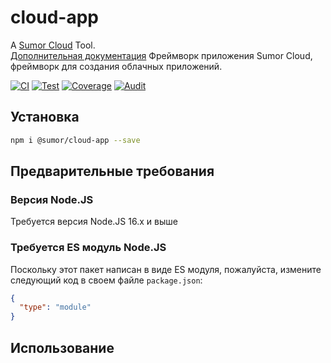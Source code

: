# cloud-app

A [Sumor Cloud](https://sumor.cloud) Tool.  
[Дополнительная документация](https://sumor.cloud/cloud-app)
Фреймворк приложения Sumor Cloud, фреймворк для создания облачных приложений.

[![CI](https://github.com/sumor-cloud/cloud-app/actions/workflows/ci.yml/badge.svg)](https://github.com/sumor-cloud/cloud-app/actions/workflows/ci.yml)
[![Test](https://github.com/sumor-cloud/cloud-app/actions/workflows/ut.yml/badge.svg)](https://github.com/sumor-cloud/cloud-app/actions/workflows/ut.yml)
[![Coverage](https://github.com/sumor-cloud/cloud-app/actions/workflows/coverage.yml/badge.svg)](https://github.com/sumor-cloud/cloud-app/actions/workflows/coverage.yml)
[![Audit](https://github.com/sumor-cloud/cloud-app/actions/workflows/audit.yml/badge.svg)](https://github.com/sumor-cloud/cloud-app/actions/workflows/audit.yml)

## Установка

```bash
npm i @sumor/cloud-app --save
```

## Предварительные требования

### Версия Node.JS

Требуется версия Node.JS 16.x и выше

### Требуется ES модуль Node.JS

Поскольку этот пакет написан в виде ES модуля,
пожалуйста, измените следующий код в своем файле `package.json`:

```json
{
  "type": "module"
}
```

## Использование
